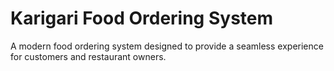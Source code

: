 # Karigari Food Ordering System

A modern food ordering system designed to provide a seamless experience for customers and restaurant owners.
